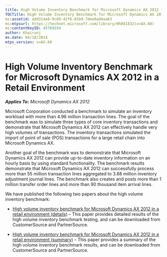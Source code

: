 ```yaml
---
title: High Volume Inventory Benchmark for Microsoft Dynamics AX 2012 in a Retail Environment
TOCTitle: High Volume Inventory Benchmark for Microsoft Dynamics AX 2012 in a Retail Environment
ms:assetid: add314e8-9c89-42f6-81b9-7dee0ad4aa63
ms:mtpsurl: https://technet.microsoft.com/library/Hh881832(v=AX.60)
ms:contentKeyID: 45769254
author: Khairunj
ms.date: 04/18/2014
mtps_version: v=AX.60
---
```


# High Volume Inventory Benchmark for Microsoft Dynamics AX 2012 in a Retail Environment 


_**Applies To:** Microsoft Dynamics AX 2012_

Microsoft Corporation conducted a benchmark to simulate an inventory workload with more than 4.96 million transaction lines. The goal of the benchmark was to simulate three types of core inventory transactions and demonstrate that Microsoft Dynamics AX 2012 can effectively handle very high volumes of transactions. The inventory transactions simulated the import of point of sale (POS) transactions for a large retail chain into Microsoft Dynamics AX.

Another goal of the benchmark was to demonstrate that Microsoft Dynamics AX 2012 can provide up-to-date inventory information on an hourly basis by using standard functionality. The benchmark results demonstrate that Microsoft Dynamics AX 2012 can successfully process more than 55 million transaction lines aggregated to 3.68 million inventory adjustment journal lines. The benchmark also creates and posts more than 1 million transfer order lines and more than 90 thousand item arrival lines.

We have published the following two papers about the high volume inventory benchmark:

  - [High volume inventory benchmark for Microsoft Dynamics AX 2012 in a retail environment (details)](https://go.microsoft.com/fwlink/?linkid=238586) – This paper provides detailed results of the high volume inventory benchmark testing, and can be downloaded from CustomerSource and PartnerSource.

  - [High volume inventory benchmark for Microsoft Dynamics AX 2012 in a retail environment (summary)](https://go.microsoft.com/fwlink/?linkid=238587) – This paper provides a summary of the high volume inventory benchmark results, and can be downloaded from CustomerSource and PartnerSource.

  


